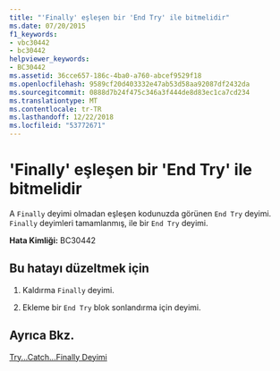 ```yaml
---
title: "'Finally' eşleşen bir 'End Try' ile bitmelidir"
ms.date: 07/20/2015
f1_keywords:
- vbc30442
- bc30442
helpviewer_keywords:
- BC30442
ms.assetid: 36cce657-186c-4ba0-a760-abcef9529f18
ms.openlocfilehash: 9589cf20d403332e47ab53d58aa92087df2432da
ms.sourcegitcommit: 0888d7b24f475c346a3f444de8d83ec1ca7cd234
ms.translationtype: MT
ms.contentlocale: tr-TR
ms.lasthandoff: 12/22/2018
ms.locfileid: "53772671"
---
```

# <a name="finally-must-end-with-a-matching-end-try"></a>'Finally' eşleşen bir 'End Try' ile bitmelidir
A `Finally` deyimi olmadan eşleşen kodunuzda görünen `End Try` deyimi. `Finally` deyimleri tamamlanmış, ile bir `End Try` deyimi.  
  
 **Hata Kimliği:** BC30442  
  
## <a name="to-correct-this-error"></a>Bu hatayı düzeltmek için  
  
1.  Kaldırma `Finally` deyimi.  
  
2.  Ekleme bir `End Try` blok sonlandırma için deyimi.  
  
## <a name="see-also"></a>Ayrıca Bkz.  
 [Try...Catch...Finally Deyimi](../../visual-basic/language-reference/statements/try-catch-finally-statement.md)  
 
